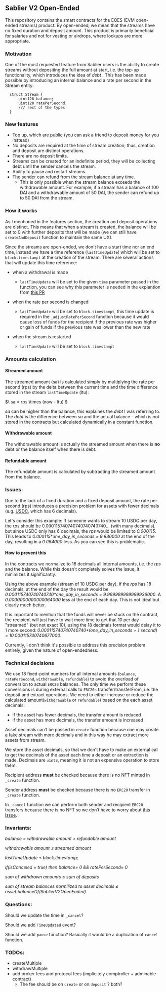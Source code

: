 ## Sablier V2 Open-Ended

This repository contains the smart contracts for the EOES (EVM open-ended streams) product. By open-ended, we mean that
the streams have no fixed duration and deposit amount. This product is primarily beneficial for salaries and not for
vesting or airdrops, where lockups are more appropriate.

### Motivation

One of the most requested feature from Sablier users is the ability to create streams without depositing the full amount
at start, i.e. the top-up functionality, which introduces the idea of _debt_ . This has been made possible by
introducing an internal balance and a rate per second in the Stream entity:

```solidity
  struct Stream {
      uint128 balance;
      uint128 ratePerSecond;
      /// rest of the types
  }
```

### New features

- Top up, which are public (you can ask a friend to deposit money for you instead)
- No deposits are required at the time of stream creation; thus, creation and deposit are distinct operations.
- There are no deposit limits.
- Streams can be created for an indefinite period, they will be collecting debt until the sender cancels the stream.
- Ability to pause and restart streams.
- The sender can refund from the stream balance at any time.
  - This is only possible when the stream balance exceeds the withdrawable amount. For example, if a stream has a
    balance of 100 DAI and a withdrawable amount of 50 DAI, the sender can refund up to 50 DAI from the stream.

### How it works

As I mentioned in the features section, the creation and deposit operations are distinct. This means that when a stream
is created, the balance will be set to 0 with further deposits that will be made (we can still have `createAndDeposit`
function to maintain the same UX).

Since the streams are open-ended, we don't have a start time nor an end time, instead we have a time reference
(`lastTimeUpdate`) which will be set to `block.timestampt` at the creation of the stream. There are several actions that
will update this time reference:

- when a withdrawal is made

  - `lastTimeUpdate` will be set to the given `time` parameter passed in the function, you can see why this parameter is
    needed in the explantion from [this PR](https://github.com/sablier-labs/v2-open-ended/pull/4)

- when the rate per second is changed
  - `lastTimeUpdate` will be set to `block.timestampt`, this time update is required in the `_adjustRatePerSecond`
    function because it would cause loss of funds for the recipient if the previous rate was higher or gain of funds if
    the previous rate was lower than the new rate
- when the stream is restarted
  - `lastTimeUpdate` will be set to `block.timestampt`

### Amounts calculation

#### Streamed amount

The streamed amount (sa) is calculated simply by multiplying the rate per second (rps) by the delta between the current
time and the time difference stored in the stream `lastTimeUpdate` (ltu):

$\ sa = rps \times (now - ltu) \$

_sa_ can be higher than the balance, this explaines the _debt_ I was referring to. The _debt_ is the difference between
_sa_ and the actual balance - which is not stored in the contracts but calculated dynamically in a constant function.

#### Withdrawable amount

The withdrawable amount is actually the streamed amount when there is **no** debt or the balance itself when there is
debt.

#### Refundable amount

The refundable amount is calculated by subtracting the streamed amount from the balance.

### Issues:

Due to the lack of a fixed duration and a fixed deposit amount, the rate per second (rps) introduces a precision problem
for assets with fewer decimals (e.g. [USDC](https://etherscan.io/token/0xa0b86991c6218b36c1d19d4a2e9eb0ce3606eb48s),
which has 6 decimals).

Let's consider this example: If someone wants to stream 10 USDC per day, the _rps_ should be
0.000115740740740740740740... (with many decimals), but since USDC only has 6 decimals, the _rps_ would be limited to
_0.000115_. This leads to _0.000115\*one_day_in_seconds = 9.936000_ at the end of the day, resulting in a _0.064000_
less. As you can see this is problematic.

#### How to prevent this

In the contracts we normalize to 18 decimals all internal amounts, i.e. the _rps_ and the balance. While this doesn't
completely solves the issue, it minimizes it significantly.

Using the above example (stream of 10 USDC per day), if the _rps_ has 18 decimals, at the end of the day the result
would be _0.000115740740740740\*one_day_in_seconds = 9.999999999999936000_. A _0.0000000000000064000_ less at the end of
each day. This is not ideal but clearly much better.

It is important to mention that the funds will never be stuck on the contract, the recipient will just have to wait more
time to get that 10 per day "streamed" (but not exact 10), using the 18 decimals format would delay it to 1 more second:
_0.000115740740740740\*(one_day_in_seconds + 1 second) = 10.000115740740677000_.

Currently, I don't think it's possible to address this precision problem entirely, given the nature of open-endedness.

### Technical decisions

We use 18 fixed-point numbers for all internal amounts (`balance`, `ratePerSecond`, `withdrawable`, `refundable`) to
avoid the overload of conversion to actual `ERC20` balances. The only time we perform these conversions is during
external calls to `ERC20s` transfer/transferFrom, i.e. the deposit and extract operations. We need to either increase or
reduce the calculated amount(`withdrawable` or `refundable`) based on the each asset decimals:

- if the asset has fewer decimals, the transfer amount is reduced
- if the asset has more decimals, the transfer amount is increased

Asset decimals can’t be passed in `create` function because one may create a fake stream with more decimals and in this
way he may extract more assets from stream.

We store the asset decimals, so that we don't have to make an external call to get the decimals of the asset each time a
deposit or an extraction is made. Decimals are `uint8`, meaning it is not an expensive operation to store them.

Recipient address **must** be checked because there is no NFT minted in `_create` function.

Sender address **must** be checked because there is no `ERC20` transfer in `_create` function.

In `_cancel` function we can perform both sender and recipient `ERC20` transfers because there is no NFT so we don’t
have to worry about [this issue](https://github.com/cantinasec/review-sablier/issues/11).

### Invariants:

_balance = withdrawable amount + refundable amount_

_withdrawable amount ≤ streamed amount_

_lastTimeUpdate ≤ block.timestamp;_

_if(isCanceled = true) then balance= 0 && ratePerSecond= 0_

_sum of withdrawn amounts ≤ sum of deposits_

_sum of stream balances normilized to asset decimals ≤ asset.balanceOf(SablierV2OpenEnded)_

### Questions:

Should we update the time in `_cancel`?

Should we add `TimeUpdated` event?

Should we add `pause` function? Basically it would be a duplication of `cancel` function.

### TODOs:

- createMultiple
- withdrawMultiple
- add broker fees and protocol fees (implicitely comptroller + adminable contract)
  - The fee should be on `create` or on `deposit` ? both?
